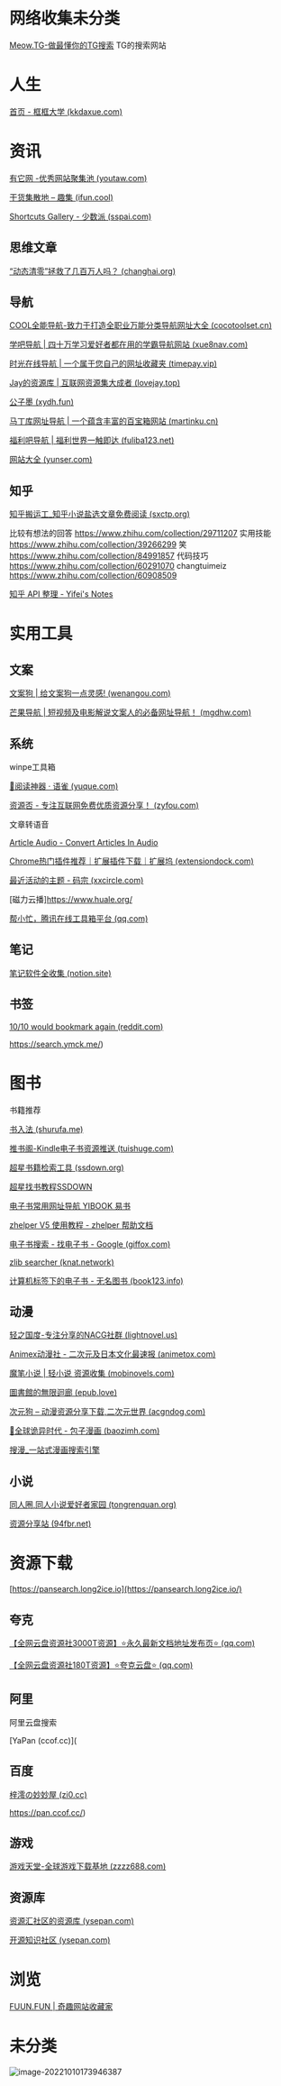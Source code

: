 # 网络收集未分类



[Meow.TG-做最懂你的TG搜索](https://meow.tg/) TG的搜索网站



# 人生

[首页 - 框框大学 (kkdaxue.com)](https://www.kkdaxue.com/)



# 资讯

[有它网 -优秀网站聚集池 (youtaw.com)](https://www.youtaw.com/)

[干货集散地 – 趣集 (ifun.cool)](https://ifun.cool/category/ganhuojisandi)

[Shortcuts Gallery - 少数派 (sspai.com)](https://shortcuts.sspai.com/)



## 思维文章

[“动态清零”拯救了几百万人吗？ (changhai.org)](https://www.changhai.org/articles/miscellaneous/comments/ZeroCovid.php)

## 导航

[COOL全能导航-致力于打造全职业万能分类导航网址大全 (cocotoolset.cn)](http://nav.cocotoolset.cn/)

[学吧导航 | 四十万学习爱好者都在用的学霸导航网站 (xue8nav.com)](https://www.xue8nav.com/)

[时光在线导航 | 一个属于您自己的网址收藏夹 (timepay.vip)](https://timepay.vip/)

[Jay的资源库 | 互联网资源集大成者 (lovejay.top)](https://www.lovejay.top/)

[公子墨 (xydh.fun)](https://xydh.fun/公子墨)

[马丁库网址导航 | 一个蕴含丰富的百宝箱网站 (martinku.cn)](https://www.martinku.cn/)

[福利吧导航 | 福利世界一触即达 (fuliba123.net)](https://fuliba123.net/)

[网站大全 (yunser.com)](https://nav.yunser.com/sites)

## 知乎

[知乎搬运工_知乎小说盐选文章免费阅读 (sxctp.org)](https://www.sxctp.org/)

比较有想法的回答
https://www.zhihu.com/collection/29711207
实用技能
https://www.zhihu.com/collection/39266299
笑
https://www.zhihu.com/collection/84991857
代码技巧
https://www.zhihu.com/collection/60291070
changtuimeiz
https://www.zhihu.com/collection/60908509

[知乎 API 整理 - Yifei's Notes](https://yifei.me/note/460)



# 实用工具

## 文案

[文案狗 | 给文案狗一点灵感! (wenangou.com)](http://www.wenangou.com/)

[芒果导航 | 短视频及电影解说文案人的必备网址导航！ (mgdhw.com)](https://www.mgdhw.com/)

## 系统

winpe工具箱



[📖阅读神器 · 语雀 (yuque.com)](https://www.yuque.com/eureka007/ziyuan/wdwef7)

[资源否 - 专注互联网免费优质资源分享！ (zyfou.com)](https://www.zyfou.com/)

文章转语音

[Article Audio - Convert Articles In Audio](https://article.audio/)



[Chrome热门插件推荐｜扩展插件下载｜扩展坞 (extensiondock.com)](https://extensiondock.com/cn)

[最近活动的主题 - 码宗 (xxcircle.com)](https://www.xxcircle.com/)



[磁力云播]https://www.huale.org/



[帮小忙，腾讯在线工具箱平台 (qq.com)](https://tool.browser.qq.com/)



## 笔记

[笔记软件全收集 (notion.site)](https://leon21.notion.site/02f5e85d06674d988ae5072f49f29863)



## 书签

[10/10 would bookmark again (reddit.com)](https://www.reddit.com/r/InternetIsBeautiful/)



https://search.ymck.me/)



# 图书

书籍推荐

[书入法 (shurufa.me)](http://www.shurufa.me/)

[推书阁-Kindle电子书资源推送 (tuishuge.com)](http://www.tuishuge.com/)

[超星书籍检索工具 (ssdown.org)](https://beta.ssdown.org/search/2022)

[超星找书教程SSDOWN](https://ssdown.org/blog/quick/)

[电子书常用网址导航 YIBOOK 易书](https://nav.yibook.org/)

[zhelper V5 使用教程 - zhelper 帮助文档](https://docs.zhelper.de/v5/)

[电子书搜索 - 找电子书 - Google (giffox.com)](https://www.giffox.com/)

[zlib searcher (knat.network)](https://zlib.knat.network/)

[计算机标签下的电子书 - 无名图书 (book123.info)](https://www.book123.info/list?tag=计算机&type=lastUpdate)

## 动漫

[轻之国度-专注分享的NACG社群 (lightnovel.us)](https://www.lightnovel.us/)

[Animex动漫社 - 二次元及日本文化最速报 (animetox.com)](http://www.animetox.com/)

[魔笔小说 | 轻小说 资源收集 (mobinovels.com)](https://www.mobinovels.com/)

[圖書館的無限迴廊 (epub.love)](https://epub.love/wp/)

[次元狗 – 动漫资源分享下载,二次元世界 (acgndog.com)](https://www.acgndog.com/)

[🍛全球诡异时代 - 包子漫画 (baozimh.com)](https://cn.baozimh.com/comic/quanqiuguiyishidai-heibaichayuanzhuqixiaoguai_h)

[搜漫_一站式漫画搜索引擎](https://www.soman.com/)



## 小说

[同人圈,同人小说爱好者家园 (tongrenquan.org)](https://www.tongrenquan.org/)

[资源分享站 (94fbr.net)](https://94fbr.net/tag/历史)





# 资源下载

[https://pansearch.long2ice.io](https://pansearch.long2ice.io/)

## 夸克

[【全网云盘资源社3000T资源】⭐永久最新文档地址发布页⭐ (qq.com)](https://docs.qq.com/sheet/DR1FTQW5odWd5ek9F?tab=BB08J2)

[【全网云盘资源社180T资源】⭐夸克云盘⭐ (qq.com)](https://docs.qq.com/sheet/DR3NSSXdnc2Vxb3pS?tab=BB08J2)





## 阿里

阿里云盘搜索

[YaPan (ccof.cc)](

## 百度

[梓澪の妙妙屋 (zi0.cc)](https://zi0.cc/)

https://pan.ccof.cc/)



## 游戏

[游戏天堂-全球游戏下载基地 (zzzz688.com)](https://www.zzzz688.com/)



## 资源库

[资源汇社区的资源库 (ysepan.com)](http://ziyuanhuishequ.ysepan.com/)





[开源知识社区 (ysepan.com)](http://kysq.ysepan.com/)



# 浏览

[FUUN.FUN | 奇趣网站收藏家](https://fuun.fun/)









# 未分类























![image-20221010173946387](https://cdn.jsdelivr.net/gh/smartdoublej/note-img/image-20221010173946387.png)
